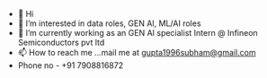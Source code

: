 - 👋 Hi
- 👀 I’m interested in data roles, GEN AI, ML/AI roles
- 🌱 I’m currently working as an GEN AI specialist Intern @ Infineon Semiconductors pvt ltd
- 📫 How to reach me ...mail me at gupta1996subham@gmail.com
- Phone no - +91 7908816872

<!---
subbham7007/subbham7007 is a ✨ special ✨ repository because its `README.md` (this file) appears on your GitHub profile.
You can click the Preview link to take a look at your changes.
--->
